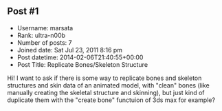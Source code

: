 ## Post #1
- Username: marsata
- Rank: ultra-n00b
- Number of posts: 7
- Joined date: Sat Jul 23, 2011 8:16 pm
- Post datetime: 2014-02-06T21:40:55+00:00
- Post Title: Replicate Bones/Skeleton Structure

Hi! I want to ask if there is some way to replicate bones and skeleton structures and skin data of an animated model, with "clean" bones (like manually creating the skeletal structure and skinning), but just kind of duplicate them with the "create bone" functuion of 3ds max for example?
